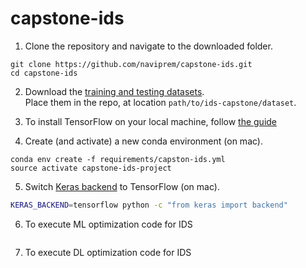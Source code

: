 # capstone-ids


1. Clone the repository and navigate to the downloaded folder.
```	
git clone https://github.com/naviprem/capstone-ids.git
cd capstone-ids
```


2. Download the [training and testing datasets](https://cloudstor.aarnet.edu.au/plus/index.php/s/2DhnLGDdEECo4ys?path=%2FUNSW-NB15%20-%20CSV%20Files%2Fa%20part%20of%20training%20and%20testing%20set).  
Place them in the repo, at location `path/to/ids-capstone/dataset`. 

3. To install TensorFlow on your local machine, follow [the guide](https://www.tensorflow.org/install/)   

4. Create (and activate) a new conda environment (on mac).
```
conda env create -f requirements/capston-ids.yml
source activate capstone-ids-project
``` 

5. Switch [Keras backend](https://keras.io/backend/) to TensorFlow (on mac).

```bash
KERAS_BACKEND=tensorflow python -c "from keras import backend"
```

6. To execute ML optimization code for IDS

```bash

```
7. To execute DL optimization code for IDS
```bash

```